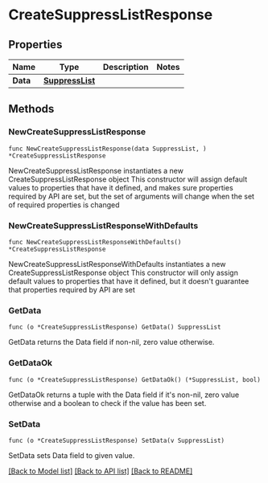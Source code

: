 # CreateSuppressListResponse

## Properties

Name | Type | Description | Notes
------------ | ------------- | ------------- | -------------
**Data** | [**SuppressList**](SuppressList.md) |  | 

## Methods

### NewCreateSuppressListResponse

`func NewCreateSuppressListResponse(data SuppressList, ) *CreateSuppressListResponse`

NewCreateSuppressListResponse instantiates a new CreateSuppressListResponse object
This constructor will assign default values to properties that have it defined,
and makes sure properties required by API are set, but the set of arguments
will change when the set of required properties is changed

### NewCreateSuppressListResponseWithDefaults

`func NewCreateSuppressListResponseWithDefaults() *CreateSuppressListResponse`

NewCreateSuppressListResponseWithDefaults instantiates a new CreateSuppressListResponse object
This constructor will only assign default values to properties that have it defined,
but it doesn't guarantee that properties required by API are set

### GetData

`func (o *CreateSuppressListResponse) GetData() SuppressList`

GetData returns the Data field if non-nil, zero value otherwise.

### GetDataOk

`func (o *CreateSuppressListResponse) GetDataOk() (*SuppressList, bool)`

GetDataOk returns a tuple with the Data field if it's non-nil, zero value otherwise
and a boolean to check if the value has been set.

### SetData

`func (o *CreateSuppressListResponse) SetData(v SuppressList)`

SetData sets Data field to given value.



[[Back to Model list]](../README.md#documentation-for-models) [[Back to API list]](../README.md#documentation-for-api-endpoints) [[Back to README]](../README.md)


